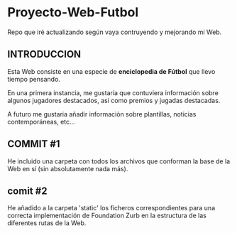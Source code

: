 # Proyecto-Web-Futbol
Repo que iré actualizando según vaya contruyendo y mejorando mi Web. 

## INTRODUCCION 

Esta Web consiste en una especie de **enciclopedia de Fútbol** que llevo tiempo pensando. 

En una primera instancia, me gustaría que contuviera información sobre algunos jugadores destacados, así como premios y jugadas destacadas.

A futuro me gustaria añadir información sobre plantillas, noticias contemporáneas, etc...


## COMMIT #1
He incluido una carpeta con todos los archivos que conforman la base de la Web en sí (sin absolutamente nada más).

## comit #2
He añadido a la carpeta 'static' los ficheros correspondientes para una correcta implementación de Foundation Zurb en la estructura de las diferentes rutas de la Web.
